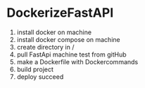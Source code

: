 # DockerizeFastAPI
1. install docker on machine
2. install docker compose on machine
3. create directory in /
4. pull FastApi machine test from gitHub
5. make a Dockerfile with Dockercommands
6. build project
7. deploy succeed

